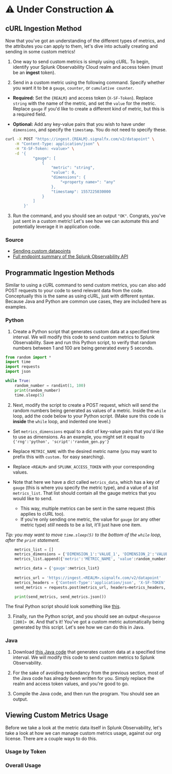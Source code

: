 # ⚠️ Under Construction ⚠️
## cURL Ingestion Method

Now that you've got an understanding of the different types of metrics, and the attributes you can apply to them, let's dive into actually creating and sending in some custom metrics!

1. One way to send custom metrics is simply using cURL. To begin, identify your Splunk Observability Cloud realm and access token (must be an **ingest** token).

2. Send in a custom metric using the following command. Specify whether you want it to be a `gauge`, `counter`, or `cumulative counter`. 

- **Required:** Set the `{REALM}` and access token (`X-SF-Token`). Replace `string` with the name of the metric, and set the `value` for the metric. Replace `gauge` if you'd like to create a different kind of metric, but this is a required field.

- **Optional:** Add any key-value pairs that you wish to have under `dimensions`, and specify the `timestamp`. You do not need to specify these.

```bash
curl -X POST "https://ingest.{REALM}.signalfx.com/v2/datapoint" \
    -H "Content-Type: application/json" \
    -H "X-SF-Token: <value>" \
    -d '{
            "gauge": [
                {
                    "metric": "string",
                    "value": 0,
                    "dimensions": {
                        "<property name>": "any"
                    },
                    "timestamp": 1557225030000
                }
            ]
        }'
```

3. Run the command, and you should see an output `"OK"`. Congrats, you've just sent in a custom metric! Let's see how we can automate this and potentially leverage it in application code.

### Source
- [Sending custom datapoints](https://dev.splunk.com/observability/reference/api/ingest_data/latest#endpoint-send-metrics)
- [Full endpoint summary of the Splunk Observability API](https://dev.splunk.com/observability/docs/apibasics/api_list)

## Programmatic Ingestion Methods

Similar to using a cURL command to send custom metrics, you can also add POST requests to your code to send relevant data from the code. Conceptually this is the same as using cURL, just with different syntax. Because Java and Python are common use cases, they are included here as examples.

### Python

1. Create a Python script that generates custom data at a specified time interval. We will modify this code to send custom metrics to Splunk Observability. Save and run this Python script, to verify that random numbers between 1 and 100 are being generated every 5 seconds.

```python
from random import *
import time
import requests
import json

while True:
    random_number = randint(1, 100)
    print(random_number)
    time.sleep(5)
```

2. Next, modify the script to create a POST request, which will send the random numbers being generated as values of a metric. Inside the `while` loop, add the code below to your Python script. (Make sure this code is **inside** the `while` loop, and indented one level.) 

- Set `metrics_dimensions` equal to a dict of key-value pairs that you'd like to use as dimensions. As an example, you might set it equal to `{'rng':'python', 'script':'random_gen.py'}`

- Replace `METRIC_NAME` with the desired metric name (you may want to prefix this with `custom.` for easy searching). 

- Replace `<REALM>` and `SPLUNK_ACCESS_TOKEN` with your corresponding values.

- Note that here we have a dict called `metrics_data`, which has a key of `gauge` (this is where you specify the metric type), and a value of a list `metrics_list`. That list should contain all the gauge metrics that you would like to send. 
	- This way, multiple metrics can be sent in the same request (this applies to cURL too). 
	- If you're only sending one metric, the value for `gauge` (or any other metric type) *still* needs to be a list, it'll just have one item.

*Tip: you may want to move `time.sleep(5)` to the bottom of the `while` loop, after the `print` statement.*

```python
    metrics_list = []
    metrics_dimensions = {'DIMENSION_1':'VALUE_1', 'DIMENSION_2':'VALUE_2'}
    metrics_list.append({'metric':'METRIC_NAME', 'value':random_number, 'timestamp':int(time.time()*1000), 'dimensions':metrics_dimensions})

    metrics_data = {'gauge':metrics_list}
    
    metrics_url = 'https://ingest.<REALM>.signalfx.com/v2/datapoint'
    metrics_headers = {'Content-Type':'application/json', 'X-SF-TOKEN':'SPLUNK_ACCESS_TOKEN'}
    send_metrics = requests.post(metrics_url, headers=metrics_headers, data=json.dumps(metrics_data))

    print(send_metrics, send_metrics.json())
```

The final Python script should look something like [this](https://gist.github.com/smathur-splunk/2f9681884bde5ccb2ca6b30120e65956#file-random_gen-py).

3. Finally, run the Python script, and you should see an output `<Response [200]> OK`. And that's it! You've got a custom metric automatically being generated by this script. Let's see how we can do this in Java.

### Java
1. Download [this Java code]() that generates custom data at a specified time interval. We will modify this code to send custom metrics to Splunk Observability.

2. For the sake of avoiding redundancy from the previous section, most of the Java code has already been written for you. Simply replace the realm and access token values, and you're good to go.

3. Compile the Java code, and then run the program. You should see an output.

## Viewing Custom Metrics Usage

Before we take a look at the metric data itself in Splunk Observability, let's take a look at how we can manage custom metrics usage, against our org license. There are a couple ways to do this.

### Usage by Token

### Overall Usage